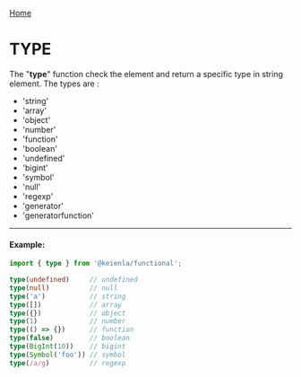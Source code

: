 [Home](./../../README.md)

# TYPE

The "**type**" function check the element and return a specific type in string element. The types are :
- 'string'
- 'array'
- 'object'
- 'number'
- 'function'
- 'boolean'
- 'undefined'
- 'bigint'
- 'symbol'
- 'null'
- 'regexp'
- 'generator'
- 'generatorfunction'

--------------
#### Example:
``` typescript
import { type } from '@keienla/functional';

type(undefined)     // undefined
type(null)          // null
type('a')           // string
type([])            // array
type({})            // object
type(1)             // number
type(() => {})      // function
type(false)         // boolean
type(BigInt(10))    // bigint
type(Symbol('foo')) // symbol
type(/a/g)          // regexp
```
